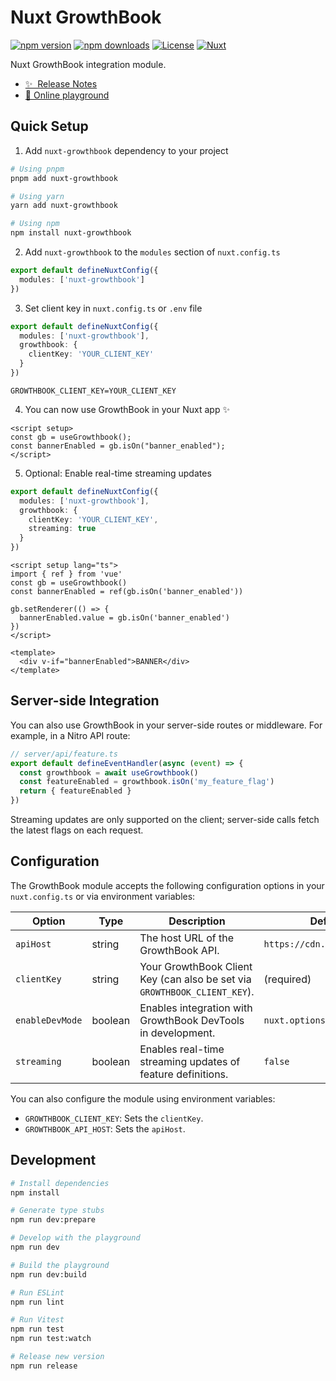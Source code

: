 # Nuxt GrowthBook

[![npm version][npm-version-src]][npm-version-href]
[![npm downloads][npm-downloads-src]][npm-downloads-href]
[![License][license-src]][license-href]
[![Nuxt][nuxt-src]][nuxt-href]

Nuxt GrowthBook integration module.

- [✨ &nbsp;Release Notes](/CHANGELOG.md)
- [🏀 Online playground](https://stackblitz.com/github/mateuszkulpa/nuxt-growthbook?file=playground%2Fapp.vue)

<!--
## Features

- ⛰ &nbsp;Foo
- 🚠 &nbsp;Bar
- 🌲 &nbsp;Baz
-->

## Quick Setup

1. Add `nuxt-growthbook` dependency to your project

```bash
# Using pnpm
pnpm add nuxt-growthbook

# Using yarn
yarn add nuxt-growthbook

# Using npm
npm install nuxt-growthbook
```

2. Add `nuxt-growthbook` to the `modules` section of `nuxt.config.ts`

```ts
export default defineNuxtConfig({
  modules: ['nuxt-growthbook']
})
```

3. Set client key in `nuxt.config.ts` or `.env` file

```ts
export default defineNuxtConfig({
  modules: ['nuxt-growthbook'],
  growthbook: {
    clientKey: 'YOUR_CLIENT_KEY'
  }
})
```

```dotenv
GROWTHBOOK_CLIENT_KEY=YOUR_CLIENT_KEY
```

4. You can now use GrowthBook in your Nuxt app ✨
```vue
<script setup>
const gb = useGrowthbook();
const bannerEnabled = gb.isOn("banner_enabled");
</script>
```

5. Optional: Enable real-time streaming updates
```ts
export default defineNuxtConfig({
  modules: ['nuxt-growthbook'],
  growthbook: {
    clientKey: 'YOUR_CLIENT_KEY',
    streaming: true
  }
})
```

```vue
<script setup lang="ts">
import { ref } from 'vue'
const gb = useGrowthbook()
const bannerEnabled = ref(gb.isOn('banner_enabled'))

gb.setRenderer(() => {
  bannerEnabled.value = gb.isOn('banner_enabled')
})
</script>

<template>
  <div v-if="bannerEnabled">BANNER</div>
</template>
```

## Server-side Integration

You can also use GrowthBook in your server-side routes or middleware. For example, in a Nitro API route:

```ts
// server/api/feature.ts
export default defineEventHandler(async (event) => {
  const growthbook = await useGrowthbook()
  const featureEnabled = growthbook.isOn('my_feature_flag')
  return { featureEnabled }
})
```

Streaming updates are only supported on the client; server-side calls fetch the latest flags on each request.

## Configuration

The GrowthBook module accepts the following configuration options in your `nuxt.config.ts` or via environment variables:

| Option         | Type    | Description                                                       | Default                               |
|----------------|---------|-------------------------------------------------------------------|---------------------------------------|
| `apiHost`      | string  | The host URL of the GrowthBook API.                               | `https://cdn.growthbook.io`           |
| `clientKey`    | string  | Your GrowthBook Client Key (can also be set via `GROWTHBOOK_CLIENT_KEY`). | (required)                            |
| `enableDevMode`| boolean | Enables integration with GrowthBook DevTools in development.      | `nuxt.options.dev`                    |
| `streaming`    | boolean | Enables real-time streaming updates of feature definitions.       | `false`                               |

You can also configure the module using environment variables:

- `GROWTHBOOK_CLIENT_KEY`: Sets the `clientKey`.
- `GROWTHBOOK_API_HOST`: Sets the `apiHost`.

## Development

```bash
# Install dependencies
npm install

# Generate type stubs
npm run dev:prepare

# Develop with the playground
npm run dev

# Build the playground
npm run dev:build

# Run ESLint
npm run lint

# Run Vitest
npm run test
npm run test:watch

# Release new version
npm run release
```

<!-- Badges -->
[npm-version-src]: https://img.shields.io/npm/v/nuxt-growthbook/latest.svg?style=flat&colorA=18181B&colorB=28CF8D
[npm-version-href]: https://npmjs.com/package/nuxt-growthbook

[npm-downloads-src]: https://img.shields.io/npm/dm/nuxt-growthbook.svg?style=flat&colorA=18181B&colorB=28CF8D
[npm-downloads-href]: https://npmjs.com/package/nuxt-growthbook

[license-src]: https://img.shields.io/npm/l/nuxt-growthbook.svg?style=flat&colorA=18181B&colorB=28CF8D
[license-href]: https://npmjs.com/package/nuxt-growthbook

[nuxt-src]: https://img.shields.io/badge/Nuxt-18181B?logo=nuxt.js
[nuxt-href]: https://nuxt.com
